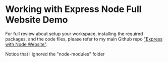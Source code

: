 # Working with Express Node Full Website Demo
For full review about setup your workspace, installing the required packages, and the code files, please refer to my main Github repo ["Express with Node Website"](https://github.com/anmarjarjees/express-node-website).

Notice that I ignored the "node-modules" folder